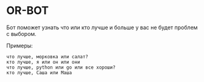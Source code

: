 # OR-BOT

Бот поможет узнать что или кто лучше и больше у вас не будет проблем с выбором.

Примеры:
```buildoutcfg
что лучше, морковка или салат?
кто лучше, я или он или они
что лучше, python или go или все хороши?
кто лучше, Саша или Маша
```
